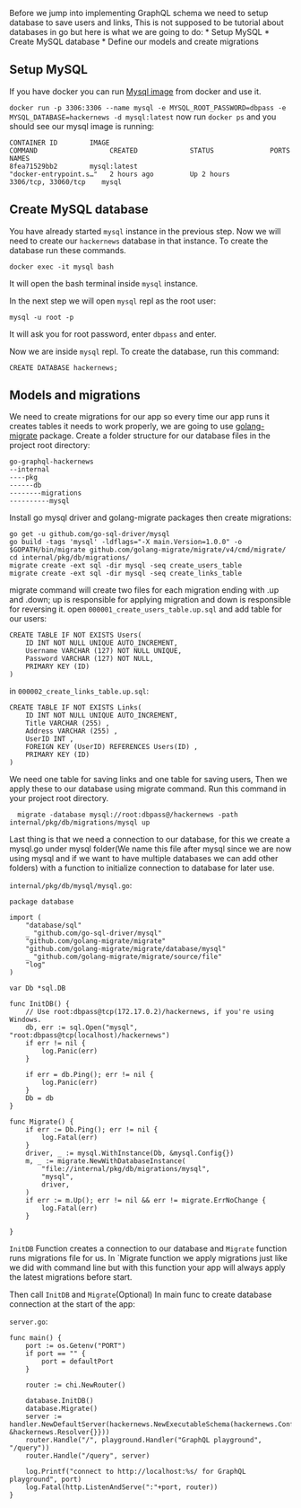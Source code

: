 Before we jump into implementing GraphQL schema we need to setup database to save users and links, This is not supposed to be tutorial about databases in go but here is what we are going to do: \* Setup MySQL \* Create MySQL database \* Define our models and create migrations

Setup MySQL <span id="setup-mysql"></span>
------------------------------------------

If you have docker you can run [Mysql image](https://hub.docker.com/_/mysql) from docker and use it.

`docker run -p 3306:3306 --name mysql -e MYSQL_ROOT_PASSWORD=dbpass -e MYSQL_DATABASE=hackernews -d mysql:latest` now run `docker ps` and you should see our mysql image is running:

    CONTAINER ID        IMAGE                                                               COMMAND                  CREATED             STATUS              PORTS                  NAMES
    8fea71529bb2        mysql:latest                                                        "docker-entrypoint.s…"   2 hours ago         Up 2 hours          3306/tcp, 33060/tcp    mysql

Create MySQL database <span id="create-mysql-database"></span>
--------------------------------------------------------------

You have already started `mysql` instance in the previous step. Now we will need to create our `hackernews` database in that instance. To create the database run these commands.

`docker exec -it mysql bash`

It will open the bash terminal inside `mysql` instance.

In the next step we will open `mysql` repl as the root user:

`mysql -u root -p`

It will ask you for root password, enter `dbpass` and enter.

Now we are inside `mysql` repl. To create the database, run this command:

`CREATE DATABASE hackernews;`

Models and migrations <span id="models-and-migrations"></span>
--------------------------------------------------------------

We need to create migrations for our app so every time our app runs it creates tables it needs to work properly, we are going to use [golang-migrate](https://github.com/golang-migrate/migrate) package. Create a folder structure for our database files in the project root directory:

    go-graphql-hackernews
    --internal
    ----pkg
    ------db
    --------migrations
    ----------mysql

Install go mysql driver and golang-migrate packages then create migrations:

    go get -u github.com/go-sql-driver/mysql
    go build -tags 'mysql' -ldflags="-X main.Version=1.0.0" -o $GOPATH/bin/migrate github.com/golang-migrate/migrate/v4/cmd/migrate/
    cd internal/pkg/db/migrations/
    migrate create -ext sql -dir mysql -seq create_users_table
    migrate create -ext sql -dir mysql -seq create_links_table

migrate command will create two files for each migration ending with .up and .down; up is responsible for applying migration and down is responsible for reversing it. open `000001_create_users_table.up.sql` and add table for our users:

    CREATE TABLE IF NOT EXISTS Users(
        ID INT NOT NULL UNIQUE AUTO_INCREMENT,
        Username VARCHAR (127) NOT NULL UNIQUE,
        Password VARCHAR (127) NOT NULL,
        PRIMARY KEY (ID)
    )

in `000002_create_links_table.up.sql`:

    CREATE TABLE IF NOT EXISTS Links(
        ID INT NOT NULL UNIQUE AUTO_INCREMENT,
        Title VARCHAR (255) ,
        Address VARCHAR (255) ,
        UserID INT ,
        FOREIGN KEY (UserID) REFERENCES Users(ID) ,
        PRIMARY KEY (ID)
    )

We need one table for saving links and one table for saving users, Then we apply these to our database using migrate command. Run this command in your project root directory.

      migrate -database mysql://root:dbpass@/hackernews -path internal/pkg/db/migrations/mysql up

Last thing is that we need a connection to our database, for this we create a mysql.go under mysql folder(We name this file after mysql since we are now using mysql and if we want to have multiple databases we can add other folders) with a function to initialize connection to database for later use.

`internal/pkg/db/mysql/mysql.go`:

    package database

    import (
        "database/sql"
        _ "github.com/go-sql-driver/mysql"
        "github.com/golang-migrate/migrate"
        "github.com/golang-migrate/migrate/database/mysql"
        _ "github.com/golang-migrate/migrate/source/file"
        "log"
    )

    var Db *sql.DB

    func InitDB() {
        // Use root:dbpass@tcp(172.17.0.2)/hackernews, if you're using Windows.
        db, err := sql.Open("mysql", "root:dbpass@tcp(localhost)/hackernews")
        if err != nil {
            log.Panic(err)
        }

        if err = db.Ping(); err != nil {
            log.Panic(err)
        }
        Db = db
    }

    func Migrate() {
        if err := Db.Ping(); err != nil {
            log.Fatal(err)
        }
        driver, _ := mysql.WithInstance(Db, &mysql.Config{})
        m, _ := migrate.NewWithDatabaseInstance(
            "file://internal/pkg/db/migrations/mysql",
            "mysql",
            driver,
        )
        if err := m.Up(); err != nil && err != migrate.ErrNoChange {
            log.Fatal(err)
        }

    }

`InitDB` Function creates a connection to our database and `Migrate` function runs migrations file for us. In \`Migrate function we apply migrations just like we did with command line but with this function your app will always apply the latest migrations before start.

Then call `InitDB` and `Migrate`(Optional) In main func to create database connection at the start of the app:

`server.go`:

    func main() {
        port := os.Getenv("PORT")
        if port == "" {
            port = defaultPort
        }

        router := chi.NewRouter()

        database.InitDB()
        database.Migrate()
        server := handler.NewDefaultServer(hackernews.NewExecutableSchema(hackernews.Config{Resolvers: &hackernews.Resolver{}}))
        router.Handle("/", playground.Handler("GraphQL playground", "/query"))
        router.Handle("/query", server)

        log.Printf("connect to http://localhost:%s/ for GraphQL playground", port)
        log.Fatal(http.ListenAndServe(":"+port, router))
    }
